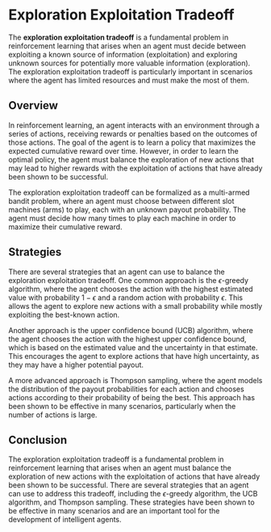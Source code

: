 # Exploration Exploitation Tradeoff

The **exploration exploitation tradeoff** is a fundamental problem in reinforcement learning that arises when an agent must decide between exploiting a known source of information (exploitation) and exploring unknown sources for potentially more valuable information (exploration). The exploration exploitation tradeoff is particularly important in scenarios where the agent has limited resources and must make the most of them.

## Overview

In reinforcement learning, an agent interacts with an environment through a series of actions, receiving rewards or penalties based on the outcomes of those actions. The goal of the agent is to learn a policy that maximizes the expected cumulative reward over time. However, in order to learn the optimal policy, the agent must balance the exploration of new actions that may lead to higher rewards with the exploitation of actions that have already been shown to be successful.

The exploration exploitation tradeoff can be formalized as a multi-armed bandit problem, where an agent must choose between different slot machines (arms) to play, each with an unknown payout probability. The agent must decide how many times to play each machine in order to maximize their cumulative reward.

## Strategies

There are several strategies that an agent can use to balance the exploration exploitation tradeoff. One common approach is the $\epsilon$-greedy algorithm, where the agent chooses the action with the highest estimated value with probability $1 - \epsilon$ and a random action with probability $\epsilon$. This allows the agent to explore new actions with a small probability while mostly exploiting the best-known action.

Another approach is the upper confidence bound (UCB) algorithm, where the agent chooses the action with the highest upper confidence bound, which is based on the estimated value and the uncertainty in that estimate. This encourages the agent to explore actions that have high uncertainty, as they may have a higher potential payout.

A more advanced approach is Thompson sampling, where the agent models the distribution of the payout probabilities for each action and chooses actions according to their probability of being the best. This approach has been shown to be effective in many scenarios, particularly when the number of actions is large.

## Conclusion

The exploration exploitation tradeoff is a fundamental problem in reinforcement learning that arises when an agent must balance the exploration of new actions with the exploitation of actions that have already been shown to be successful. There are several strategies that an agent can use to address this tradeoff, including the $\epsilon$-greedy algorithm, the UCB algorithm, and Thompson sampling. These strategies have been shown to be effective in many scenarios and are an important tool for the development of intelligent agents.
